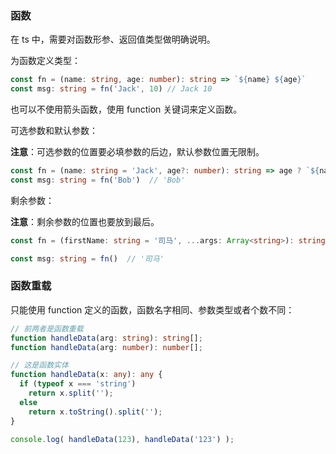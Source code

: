 ### 函数

在 ts 中，需要对函数形参、返回值类型做明确说明。

为函数定义类型：

``` ts
const fn = (name: string, age: number): string => `${name} ${age}`
const msg: string = fn('Jack', 10) // Jack 10
```

也可以不使用箭头函数，使用 function 关键词来定义函数。

可选参数和默认参数：

**注意**：可选参数的位置要必填参数的后边，默认参数位置无限制。

``` ts
const fn = (name: string = 'Jack', age?: number): string => age ? `${name} ${age}` : name
const msg: string = fn('Bob')  // 'Bob'
```

剩余参数：

**注意**：剩余参数的位置也要放到最后。

``` ts
const fn = (firstName: string = '司马', ...args: Array<string>): string => `${firstName} ${args.filter(str => str)}`

const msg: string = fn()  // '司马'
```

### 函数重载

只能使用 function 定义的函数，函数名字相同、参数类型或者个数不同：

``` ts
// 前两者是函数重载
function handleData(arg: string): string[];
function handleData(arg: number): number[];

// 这是函数实体
function handleData(x: any): any {
  if (typeof x === 'string') 
    return x.split('');
  else
    return x.toString().split('');
}

console.log( handleData(123), handleData('123') );
```
